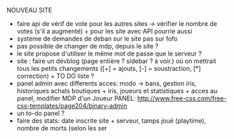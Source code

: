 NOUVEAU SITE
- faire api de vérif de vote pour les autres sites -> vérifier le nombre de votes (s'il a augmenté) + pour les site avec API pourrie aussi
- système de demandes de deban sur le site pas sur fofo
- pas possible de changer de mdp, depuis le site ?
- le site propose d'utiliser le même mot de passe que le serveur ?
- site : faire un dévblog (page entière ? sidebar ? à voir.) où on mettrait tous les petits changements ([+] = ajouts, [-] = soustraction, [*] correction) + TO DO liste ?
- panel admin avec differents acces: modo -> bans, gestion iris, historiques achats boutiques + iris, joueurs et statistiques + acces au panel,
modifier MDP d'un Joueur
PANEL: http://www.free-css.com/free-css-templates/page204/binary-admin
- un to-do panel ?
- faire des stats: date inscrite site + serveur, tamps joué (playtime), nombre de morts (selon les ser
